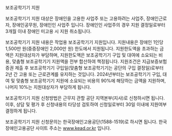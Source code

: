 보조공학기기 지원

보조공학기기 지원 대상은 장애인을 고용한 사업주 또는 고용하려는 사업주, 장애인근로자, 장애인공무원, 장애인인 사업주 입니다. 장애인인 사업주의 경우 지원 결정일로부터 3개월 이내 장애인 미고용 시 지원 취소됩니다.

보조공학기기 지원 내용은 작업용 보조공학기기 지원입니다.
지원내용은 장애인 1인당 1,500만 원(중증장애인 2,000만 원) 한도에서 지원됩니다. 지원한도액을 초과하는 금액은 지원대상자가 부담하며, 지원한도액은 보조공학기기 구입 및 대여에 소요되는 비용, 맞춤형 보조공학기기 지원액을 전부 합산하여 책정됩니다.
지원조건은 지급보증보험 증권 제출 후 보조공학기기 구입일(맞춤형 보조공학기기는 공단의 구입 결정일)로부터 2년 간 고용 또는 근로관계를 유지하는 것입니다. 2024년부터는 보조공학기기 구입, 대여 및 맞춤형 보조공학기기 지원에 소요되는 비용의 90%에 해당하는 금액을 지원하며, 나머지 10%는 지원대상자가 부담하게 됩니다.

보조공학기기 지원 신청방법은 근무지 관할 공단 지역본부(지사)로 신청하시면 됩니다. 이후, 상담 및 평가 후 신청내용의 타당성 검토하여 신청일로부터 30일 이내에 지원여부 결정하게 됩니다.

보조공학기기 지원 신청문의는 한국장애인고용공단(1588-1519)로 하시면 됩니다.
한국장애인고용공단 사이트 주소는 www.kead.or.kr 입니다.